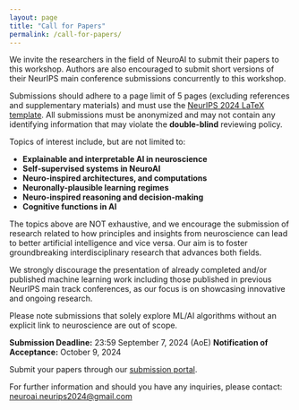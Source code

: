 ```yaml
---
layout: page
title: "Call for Papers"
permalink: /call-for-papers/
---
```


<!-- # Call for Papers -->

We invite the researchers in the field of NeuroAI to submit their papers to this workshop. Authors are also encouraged to submit short versions of their NeurIPS main conference submissions concurrently to this workshop.

Submissions should adhere to a page limit of 5 pages (excluding references and supplementary materials) and must use the [NeurIPS 2024 LaTeX template](https://media.neurips.cc/Conferences/NeurIPS2024/Styles.zip). All submissions must be anonymized and may not contain any identifying information that may violate the **double-blind** reviewing policy.

Topics of interest include, but are not limited to:

- **Explainable and interpretable AI in neuroscience**
- **Self-supervised systems in NeuroAI**
- **Neuro-inspired architectures, and computations**
- **Neuronally-plausible learning regimes**
- **Neuro-inspired reasoning and decision-making**
- **Cognitive functions in AI**


The topics above are NOT exhaustive, and we encourage the submission of research related to how principles and insights from neuroscience can lead to better artificial intelligence and vice versa.  Our aim is to foster groundbreaking interdisciplinary research that advances both fields.

We strongly discourage the presentation of already completed and/or published machine learning work including those published in previous NeurIPS main track conferences, as our focus is on showcasing innovative and ongoing research. 

Please note submissions that solely explore ML/AI algorithms without an explicit link to neuroscience are out of scope.

**Submission Deadline:** 23:59 September 7, 2024 (AoE)
**Notification of Acceptance:** October 9, 2024

Submit your papers through our [submission portal](https://openreview.net/group?id=NeurIPS.cc/2024/Workshop/NeuroAI#tab-your-consoles).



For further information and should you have any inquiries, please contact: [neuroai.neurips2024@gmail.com](mailto:neuroai.neurips2024@gmail.com)

